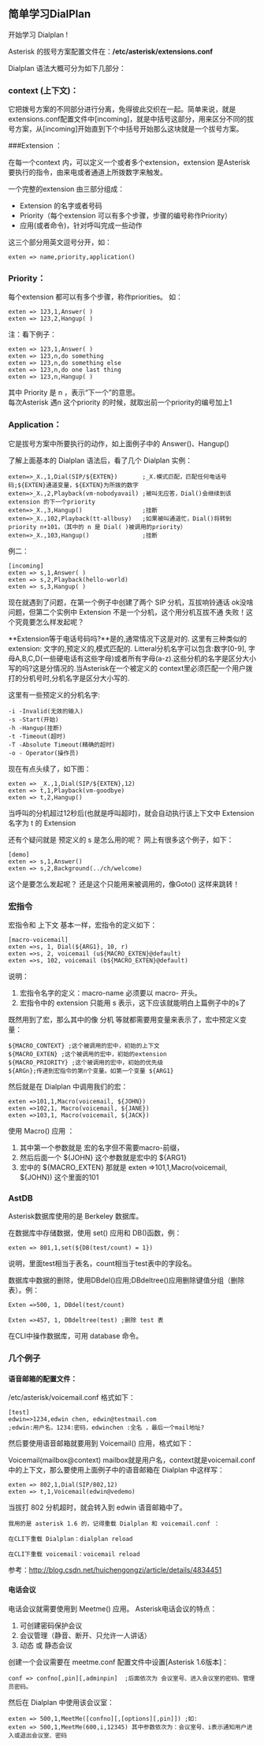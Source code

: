 ## 简单学习DialPlan

开始学习 Dialplan !  

Asterisk 的拔号方案配置文件在：**/etc/asterisk/extensions.conf**

Dialplan 语法大概可分为如下几部分：

### context (上下文)：

它把拨号方案的不同部分进行分离，免得彼此交织在一起。简单来说，就是 extensions.conf配置文件中[incoming]，就是中括号这部分，用来区分不同的拔号方案，从[incoming]开始直到下个中括号开始那么这块就是一个拔号方案。

###Extension ：

在每一个context 内，可以定义一个或者多个extension，extension 是Asterisk 要执行的指令，由来电或者通道上所拨数字来触发。

一个完整的extension 由三部分组成：

* Extension 的名字或者号码
* Priority（每个extension 可以有多个步骤，步骤的编号称作Priority）
* 应用(或者命令)，针对呼叫完成一些动作

这三个部分用英文逗号分开，如：

	exten => name,priority,application()

### Priority：

每个extension 都可以有多个步骤，称作priorities。 如：

	exten => 123,1,Answer( )
	exten => 123,2,Hangup( )

注：看下例子：

	exten => 123,1,Answer( )
	exten => 123,n,do something
	exten => 123,n,do something else
	exten => 123,n,do one last thing
	exten => 123,n,Hangup( )


其中 Priority 是 n ，表示“下一个”的意思。  
每次Asterisk 遇n 这个priority 的时候，就取出前一个priority的编号加上1

### Application：

它是拔号方案中所要执行的动作，如上面例子中的 Answer()、Hangup()

了解上面基本的 Dialplan 语法后，看了几个 Dialplan 实例：

	exten=>_X.,1,Dial(SIP/${EXTEN})       ;_X.模式匹配，匹配任何电话号码;${EXTEN}通道变量，${EXTEN}为所拨的数字
	exten=>_X.,2,Playback(vm-nobodyavail) ;被叫无应答，Dial()会继续到该 extension 的下一个priority
	exten=>_X.,3,Hangup()                 ;挂断
	exten=>_X.,102,Playback(tt-allbusy)   ;如果被叫通道忙，Dial()将转到priority n+101，（其中的 n 是 Dial( )被调用的priority）
	exten=>_X.,103,Hangup()               ;挂断

例二：

	[incoming]
	exten => s,1,Answer( )
	exten => s,2,Playback(hello-world)
	exten => s,3,Hangup( )

现在就遇到了问题，在第一个例子中创建了两个 SIP 分机，互拔响铃通话 ok没啥问题，但第二个实例中 Extension 不是一个分机，这个用分机互拔不通 失败！这个究竟要怎么样发起呢？

**Extension等于电话号码吗?**是的,通常情况下这是对的. 这里有三种类似的extension: 文字的,预定义的,模式匹配的. 
Litteral分机名字可以包含:数字[0-9], 字母A,B,C,D(一些硬电话有这些字母)或者所有字母(a-z).这些分机的名字是区分大小写的吗?这是分情况的.当Asterisk在一个被定义的 context里必须匹配一个用户拨打的分机号时,分机名字是区分大小写的. 

这里有一些预定义的分机名字: 

	-i -Invalid(无效的输入) 
	-s -Start(开始) 
	-h -Hangup(挂断) 
	-t -Timeout(超时) 
	-T -Absolute Timeout(精确的超时) 
	-o - Operator(操作员) 

现在有点头续了，如下图：

	exten => _X.,1,Dial(SIP/${EXTEN},12)
	exten => t,1,Playback(vm-goodbye)
	exten => t,2,Hangup()


当呼叫的分机超过12秒后(也就是呼叫超时)，就会自动执行该上下文中 Extension 名字为 t 的 Extension

还有个疑问就是 预定义的 s 是怎么用的呢？ 网上有很多这个例子，如下：

	[demo]
	exten => s,1,Answer()
	exten => s,2,Background(../ch/welcome)

这个是要怎么发起呢？ 还是这个只能用来被调用的，像Goto() 这样来跳转！



### 宏指令

宏指令和 上下文 基本一样，宏指令的定义如下：

	[macro-voicemail]
	exten =>s, 1, Dial(${ARG1}, 10, r)
	exten =>s, 2, voicemail (u${MACRO_EXTEN}@default)
	exten =>s, 102, voicemail (b${MACRO_EXTEN}@default)

说明：

1. 宏指令名字的定义：macro-name 必须要以 macro- 开头。
2. 宏指令中的 extension 只能用 s 表示，这下应该就能明白上篇例子中的s了

既然用到了宏，那么其中的像 分机 等就都需要用变量来表示了，宏中预定义变量：

	${MACRO_CONTEXT} ;这个被调用的宏中，初始的上下文
	${MACRO_EXTEN} ;这个被调用的宏中，初始的extension
	${MACRO_PRIORITY} ;这个被调用的宏中，初始的优先级
	${ARGn};传递到宏指令的第n个变量。如第一个变量 ${ARG1}

然后就是在 Dialplan 中调用我们的宏：
	
	exten =>101,1,Macro(voicemail, ${JOHN})
	exten =>102,1, Macro(voicemail, ${JANE})
	exten =>103,1, Macro(voicemail, ${JACK})

使用 Macro() 应用 ：

1. 其中第一个参数就是 宏的名字但不需要macro-前缀，
2. 然后后面一个 ${JOHN} 这个参数就是宏中的 ${ARG1} 
3. 宏中的 ${MACRO_EXTEN} 那就是 exten =>101,1,Macro(voicemail, ${JOHN}) 这个里面的101 


### AstDB

Asterisk数据库使用的是 Berkeley 数据库。

在数据库中存储数据，使用 set() 应用和 DB()函数，例：
	
	exten => 801,1,set(${DB(test/count) = 1})

说明，里面test相当于表名，count相当于test表中的字段名。

数据库中数据的删除，使用DBdel()应用;DBdeltree()应用删除键值分组（删除表）。例：

	Exten =>500, 1, DBdel(test/count)
	
	Exten =>457, 1, DBdeltree(test) ;删除 test 表

在CLI中操作数据库，可用 database 命令。 


### 几个例子
#### 语音邮箱的配置文件：

/etc/asterisk/voicemail.conf 格式如下：

	[test]
	edwin=>1234,edwin chen, edwin@testmail.com 
	;edwin:用户名，1234:密码，edwinchen :全名 ，最后一个mail地址?

然后要使用语音邮箱就要用到 Voicemail() 应用，格式如下：

Voicemail(mailbox@context)   mailbox就是用户名，context就是voicemail.conf中的上下文，那么要使用上面例子中的语音邮箱在 Dialplan 中这样写：

	exten => 802,1,Dial(SIP/802,12)
	exten => t,1,Voicemail(edwin@vedemo)
	 

当拔打 802 分机超时，就会转入到 edwin 语音邮箱中了。

	我用的是 asterisk 1.6 的，记得重载 Dialplan 和 voicemail.conf ：
	
	在CLI下重载 Dialplan：dialplan reload
	
	在CLI下重载 voicemail：voicemail reload 

参考：http://blog.csdn.net/huichengongzi/article/details/4834451 


#### 电话会议
电话会议就需要使用到 Meetme() 应用。 Asterisk电话会议的特点：

1. 可创建密码保护会议
2. 会议管理（静音、断开、只允许一人讲话）
3. 动态 或 静态会议

创建一个会议需要在 meetme.conf 配置文件中设置[Asterisk 1.6版本]：

	conf => confno[,pin][,adminpin]  ;后面依次为 会议室号、进入会议室的密码、管理员密码。

然后在 Dialplan 中使用该会议室：

	exten => 500,1,MeetMe([confno][,[options][,pin]]) ;如:
	exten => 500,1,MeetMe(600,i,12345) 其中参数依次为：会议室号、i表示通知用户进入或退出会议室、密码

